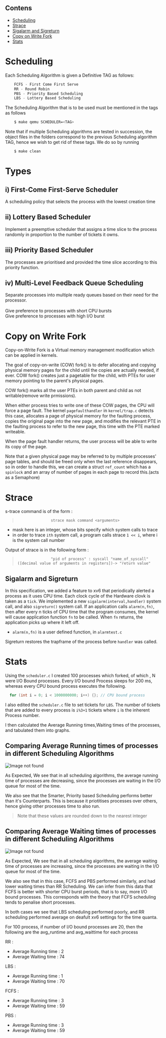 ## Contens

- [Scheduling](#scheduling)
- [Strace](#strace)
- [Sigalarm and Sigreturn](#sigalarm-and-sigreturn)
- [Copy on Write Fork](#copy-on-write-fork)
- [Stats](#stats)


# Scheduling
Each Scheduling Algorithm is given a Definitive TAG as follows:
```cpp
    FCFS - First Come First Serve
    RR - Round Robin
    PBS - Priority Based Scheduling
    LBS - Lottery Based Scheduling
```

The Scheduling Algorithm that is to be used must be mentioned in the tags as follows
```bash
    $ make qemu SCHEDULER=<TAG>
```

Note that if multiple Scheduling algorithms are tested in succession, the object files in the folders correspond to the previous Scheduling algorithm TAG, hence we wish to get rid of these tags. We do so by running
```bash
    $ make clean
```

# Types

## i) First-Come First-Serve Scheduler
A scheduling policy that selects the process with the lowest creation time

## ii) Lottery Based Scheduler
Implement a preemptive scheduler that assigns a time slice to the process randomly in proportion to the number of tickets it owns.

## iii) Priority Based Scheduler
The processes are prioritised and provided the time slice according to this priority function.


## iv) Multi-Level Feedback Queue Scheduling
Separate processes into multiple ready queues based on their need for the processor.\
\
Give preference to processes with short CPU bursts\
Give preference to processes with high I/O burst


# Copy on Write Fork
Copy-on-Write Fork is a Virtual memory management modification which can be applied in kernels.

The goal of copy-on-write (COW) fork() is to defer allocating and copying physical memory pages for the child until the copies are actually needed, if ever. 
COW fork() creates just a pagetable for the child, with PTEs for user memory pointing to the parent's physical pages. 

COW fork() marks all the user PTEs in both parent and child as not writable(remove write prmissions). 

When either process tries to write one of these COW pages, the CPU will force a page fault. The kernel `pagefaulthandler` in `kernel/trap.c` detects this case, allocates a page of physical memory for the faulting process, copies the original page into the new page, and modifies the relevant PTE in the faulting process to refer to the new page, this time with the PTE marked writeable. 

When the page fault handler returns, the user process will be able to write its copy of the page.

Note that a given physical page may be referred to by multiple processes' page tables, and should be freed only when the last reference disappears, so in order to handle this, we can create a struct `ref_count` which has a `spinlock` and an array of number of pages in each page to record this.(acts as a Semaphore)

# Strace
s-trace command is of the form :

>                    strace mask command <arguments>

 - mask here is an integer, whose bits specify which system calls to trace
 - in order to trace `ith` system call, a program calls strace `1 << i`, where i is  the system call number

Output of strace is in the following form :

>                    "pid of process" : syscall "name_of_syscall" ([decimal value of arguments in registers])-> "return value"


## Sigalarm and Sigreturn
In this specification, we added a feature to xv6 that periodically alerted a process as it uses CPU time. Each clock cycle of the Hardware clovk is taken as a `tick`.
We implemented a new `sigalarm(interval,handler)` system call, and also `sigreturn()` system call.
If an application calls `alarm(n,fn)`, then after every n ticks of CPU time that the program consumes, the kernel will cause application function `fn` to be called. When `fn` returns, the application picks up where it left off.
- `alarm(n,fn)` is a user defined function, in `alarmtest.c`

Sigreturn restores the trapframe of the process before `handler` was called.

# Stats

Using the `scheduler.c` I created 100 processes which forked, of which , N were I/O Bound processes.
Every I/O bound Process sleeps for 200 ms, whereas every CPU bound process executes the following.
```cpp
  for (int i = 0; i < 1000000000; i++) {}; // CPU bound process
```
I also edited the `scheduler.c` file to set tickets for `LBS`.
The number of tickets that are added to every process is `i%3+1` tickets where `i` is the inherent Process number.

I then calculated the Average Running times,Waiting times of the processes, and tabulated them into graphs.

## Comparing Average Running times of processes in different Scheduling Algorithms

![Image not found](code/Statistics/running.png)

As Expected, We see that in all scheduling algorithms, the average running time of processes are decreasing, since the processes are waiting in the I/O queue for most of the time.

We also see that the Smarter, Priority based Scheduling performs better than it's Counterparts. This is because it priotitises processes over others, hence giving other processes time to also run.
>Note that these values are rounded down to the nearest integer 

## Comparing Average Waiting times of processes in different Scheduling Algorithms

![Image not found](/code/Statistics/waiting.png)

As Expected, We see that in all scheduling algorithms, the average waiting time of processes are increasing, since the processes are waiting in the I/O queue for most of the time.

We also see that in this case, FCFS and PBS performed similarly, and had lower waiting times than RR Scheduling.
We can infer from this data that FCFS is better with shorter CPU burst periods, that is to say, more I/O bound processes. This corresponds with the theory that FCFS scheduling tends to penalise short processes.

In both cases we see that LBS scheduling performed poorly, and RR scheduling performed average on deafult xv6 settings for the time quanta.

For 100 process, if number of I/O bound processes are 20, then the following are the avg_runtime and avg_waittime for each process

RR : 
  - Average Running time : 2
  - Average Waiting time : 74

LBS :
  - Average Running time : 1
  - Average Waiting time : 70

FCFS : 
  - Average Running time : 3
  - Average Waiting time : 59 

PBS :
  - Average Running time : 3
  - Average Waiting time : 59 
